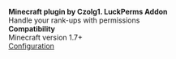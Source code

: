 <strong>Minecraft plugin by Czolg1. LuckPerms Addon</strong> <br/>
Handle your rank-ups with permissions<br/>
<strong> Compatibility </strong> <br/>
Minecraft version 1.7+<br/>
<a href="https://mythicalshop.gitbook.io/lpr-rankup-system-luckperms" target="_blank">Configuration</a>
